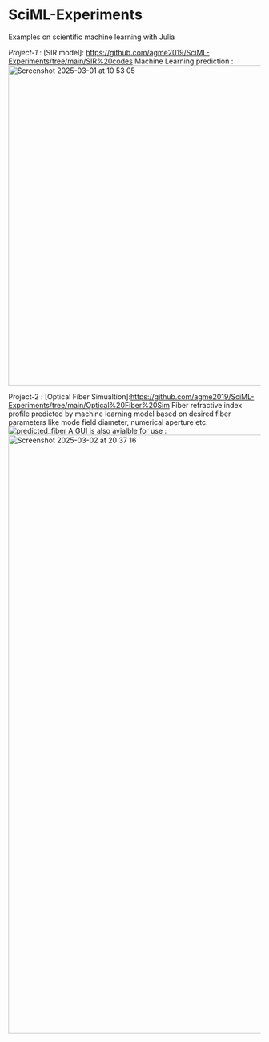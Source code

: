 # SciML-Experiments
Examples on scientific machine learning with Julia

_Project-1_ : 
[SIR model]: https://github.com/agme2019/SciML-Experiments/tree/main/SIR%20codes
Machine Learning prediction :
<img width="639" alt="Screenshot 2025-03-01 at 10 53 05" src="https://github.com/user-attachments/assets/6dd585f5-8e62-4cd0-b9a3-af3a8b303900" />

Project-2 : 
[Optical Fiber Simualtion]:https://github.com/agme2019/SciML-Experiments/tree/main/Optical%20Fiber%20Sim
Fiber refractive index profile predicted by machine learning model based on desired fiber parameters like mode field diameter, numerical aperture etc.
![predicted_fiber](https://github.com/user-attachments/assets/a7236174-a55a-4247-9c8d-84f71ebbd2e0)
A GUI is also avialble for use :
<img width="1195" alt="Screenshot 2025-03-02 at 20 37 16" src="https://github.com/user-attachments/assets/7f6450fb-d7b4-436b-933c-450a2fea5268" />


